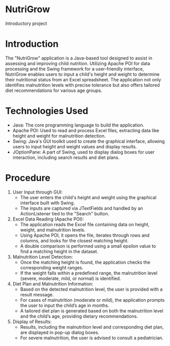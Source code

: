 # NutriGrow
Introductory project

# Introduction

The "NutriGrow" application is a Java-based tool designed to assist in assessing and improving child nutrition. Utilizing Apache POI for data processing and the Swing framework for a user-friendly interface, NutriGrow enables users to input a child's height and weight to determine their nutritional status from an Excel spreadsheet. The application not only identifies malnutrition levels with precise tolerance but also offers tailored diet recommendations for various age groups. 

# Technologies Used

- Java: The core programming language to build the application.
- Apache POI: Used to read and process Excel files, extracting data like height and weight for malnutrition detection.
- Swing: Java's GUI toolkit used to create the graphical interface, allowing users to input height and weight values and display results.
- JOptionPane: A part of Swing, used to display dialog boxes for user interaction, including search results and diet plans.

# Procedure

1. User Input through GUI:
   - The user enters the child's height and weight using the graphical interface built with Swing.
   - The inputs are captured via JTextFields and handled by an ActionListener tied to the "Search" button.
2. Excel Data Reading (Apache POI):
   - The application reads the Excel file containing data on height, weight, and malnutrition levels.
   - Using Apache POI, it opens the file, iterates through rows and columns, and looks for the closest matching height.
   - A double comparison is performed using a small epsilon value to find a matching height in the dataset.
3. Malnutrition Level Detection:
   - Once the matching height is found, the application checks the corresponding weight ranges.
   - If the weight falls within a predefined range, the malnutrition level (severe, moderate, mild, or normal) is identified.
4. Diet Plan and Malnutrition Information:
   - Based on the detected malnutrition level, the user is provided with a result message.
   - For cases of malnutrition (moderate or mild), the application prompts the user to input the child’s age in months.
   - A tailored diet plan is generated based on both the malnutrition level and the child’s age, providing dietary recommendations.
5. Display of Results:
   - Results, including the malnutrition level and corresponding diet plan, are displayed in pop-up dialog boxes.
   - For severe malnutrition, the user is advised to consult a pediatrician.
